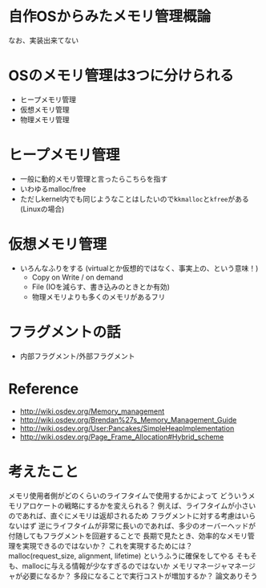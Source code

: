 # 自作OSからみたメモリ管理概論
なお、実装出来てない

# OSのメモリ管理は3つに分けられる
* ヒープメモリ管理
* 仮想メモリ管理
* 物理メモリ管理

# ヒープメモリ管理
* 一般に動的メモリ管理と言ったらこちらを指す
* いわゆるmalloc/free
* ただしkernel内でも同じようなことはしたいのでk`kmalloc`と`kfree`がある (Linuxの場合)

# 仮想メモリ管理
* いろんなふりをする (virtualとか仮想的ではなく、事実上の、という意味！)
    * Copy on Write / on demand
    * File (IOを減らす、書き込みのときとか有効)
    * 物理メモリよりも多くのメモリがあるフリ

# フラグメントの話
* 内部フラグメント/外部フラグメント

# Reference
* http://wiki.osdev.org/Memory_management
* http://wiki.osdev.org/Brendan%27s_Memory_Management_Guide
* http://wiki.osdev.org/User:Pancakes/SimpleHeapImplementation
* http://wiki.osdev.org/Page_Frame_Allocation#Hybrid_scheme


# 考えたこと
メモリ使用者側がどのくらいのライフタイムで使用するかによって
どういうメモリアロケートの戦略にするかを変えられる？
例えば、ライフタイムが小さいのであれば、直ぐにメモリは返却されるため
フラグメントに対する考慮はいらないはず
逆にライフタイムが非常に長いのであれば、多少のオーバーヘッドが付随してもフラグメントを回避することで
長期で見たとき、効率的なメモリ管理を実現できるのではないか？
これを実現するためには？
malloc(request_size, alignment, lifetime)
というふうに確保をしてやる
そもそも、mallocに与える情報が少なすぎるのではないか
メモリマネージャマネージャが必要になるか？
多段になることで実行コストが増加するか？
論文ありそう
